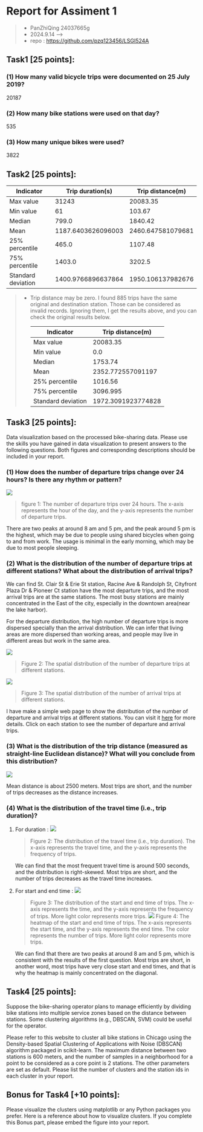 # Report for Assiment 1 
> - PanZhiQing 24037665g 
> - 2024.9.14 --> 
> - repo : https://github.com/pzq123456/LSGI524A
## Task1 [25 points]:  
### (1) How many valid bicycle trips were documented on 25 July 2019? 
20187
### (2) How many bike stations were used on that day? 
535
### (3) How many unique bikes were used? 
3822

## Task2 [25 points]: 

| Indicator          |  Trip duration(s)  | Trip distance(m)  |
|  ---               |      ---           |      ---          | 
| Max value          | 31243              | 20083.35          |
| Min value          | 61                 | 103.67            |
| Median             | 799.0              | 1840.42           |
| Mean               | 1187.6403626096003 | 2460.647581079681 |
| 25% percentile     | 465.0              | 1107.48           |
| 75% percentile     | 1403.0             | 3202.5            |
| Standard deviation | 1400.9766896637864 | 1950.106137982676 |

> - Trip distance may be zero. I found 885 trips have the same original and destination station. Those can be considered as invalid records. Ignoring them, I get the results above, and you can check the original results below.
> 
>   | Indicator          |  Trip distance(m)  |
>   |  ---               |       ---          | 
>   | Max value          | 20083.35           |
>   | Min value          | 0.0                |
>   | Median             | 1753.74            |
>   | Mean               | 2352.772557091197  |
>   | 25% percentile     | 1016.56            |
>   | 75% percentile     | 3096.995           |
>   | Standard deviation | 1972.3091923774828 |

## Task3 [25 points]:  
Data visualization based on the processed bike-sharing data. Please use the skills you have gained in data  visualization  to  present  answers  to  the  following  questions.  Both  figures  and  corresponding descriptions should be included in your report. 

### (1) How does the number of departure trips change over 24 hours? Is there any rhythm or pattern?  

![](./imgs/t3q1.png)
> figure 1: The number of departure trips over 24 hours. The x-axis represents the hour of the day, and the y-axis represents the number of departure trips. 

There are two peaks at around 8 am and 5 pm, and the peak around 5 pm is the highest, which may be due to people using shared bicycles when going to and from work. The usage is minimal in the early morning, which may be due to most people sleeping.

### (2) What is the distribution of the number of departure trips at different stations? What about the distribution of arrival trips?

We can find St. Clair St & Erie St station, Racine Ave & Randolph St, Cityfront Plaza Dr & Pioneer Ct station have the most departure trips, and the most arrival trips are at the same stations. The most busy stations are mainly concentrated in the East of the city, especially in the downtown area(near the lake harbor).

For the departure distribution, the high number of departure trips is more dispersed specially than the arrival distribution. We can infer that living areas are more dispersed than working areas, and people may live in different areas but work in the same area.

![](./imgs/departure.png)
> Figure 2: The spatial distribution of the number of departure trips at different stations. 

![](./imgs/arrival.png)
> Figure 3: The spatial distribution of the number of arrival trips at different stations.

I have make a simple web page to show the distribution of the number of departure and arrival trips at different stations. You can visit it [here](https://pzq123456.github.io/LSGI524A/assiment1/webpages/index.html) for more details. Click on each station to see the number of departure and arrival trips.

### (3) What is the distribution of the trip distance (measured as straight-line Euclidean distance)? What will you conclude from this distribution? 
![](./imgs/t3q3.png)

Mean distance is about 2500 meters. Most trips are short, and the number of trips decreases as the distance increases. 

### (4) What is the distribution of the travel time (i.e., trip duration)?
1. For duration : 
    ![](./imgs/t3q4.png)
    > Figure 2: The distribution of the travel time (i.e., trip duration). The x-axis represents the travel time, and the y-axis represents the frequency of trips.

    We can find that the most frequent travel time is around 500 seconds, and the distribution is right-skewed. Most trips are short, and the number of trips decreases as the travel time increases.

2. For start and end time : 
    ![](./imgs/t3q4_2.png)
    > Figure 3: The distribution of the start and end time of trips. The x-axis represents the time, and the y-axis represents the frequency of trips. More light color represents more trips.
    ![](./imgs/t3q4_3.png)
    > Figure 4: The heatmap of the start and end time of trips. The x-axis represents the start time, and the y-axis represents the end time. The color represents the number of trips. More light color represents more trips.

    We can find that there are two peaks at around 8 am and 5 pm, which is consistent with the results of the first question. Most trips are short, in another word, most trips have very close start and end times, and that is why the heatmap is mainly concentrated on the diagonal.


## Task4 [25 points]:  
Suppose the bike-sharing operator plans to manage efficiently by dividing bike stations into multiple service zones based on the distance between stations. Some clustering algorithms (e.g., DBSCAN, SVM) could be useful for the operator.  

Please  refer  to  this  website  to  cluster  all  bike  stations  in  Chicago  using  the  Density-based  Spatial Clustering of Applications with Noise (DBSCAN) algorithm packaged in scikit-learn. The maximum distance between two stations is 600 meters, and the number of samples in a neighborhood for a point to be considered as a core point is 2 stations. The other parameters are set as default. Please list the number of clusters and the station ids in each cluster in your report.  

## Bonus for Task4 [+10 points]:  
Please visualize the clusters using matplotlib or any Python packages you prefer. Here is a reference about how to visualize clusters. If you complete this Bonus part, please embed the figure into your report.  